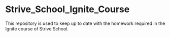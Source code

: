 # Strive_School_Ignite_Course
This repository is used to keep up to date with the homework required in the Ignite course of Strive School.
